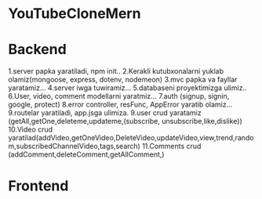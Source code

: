 # YouTubeCloneMern
# Backend
1.server papka yaratiladi, npm init..
2.Kerakli kutubxonalarni yuklab olamiz(mongoose, express, dotenv, nodemeon)
3.mvc papka va fayllar yaratamiz...
4.server iwga tuwiramiz...
5.databaseni proyektimizga ulimiz..
6.User, video, comment modellarni yaratmiz... 
7.auth (signup, signin, google, protect)
8.error controller, resFunc, AppError yaratib olamiz...
9.routelar yaratiladi, app.jsga ulimiza.
9.user crud yaratamiz (getAll,getOne,deleteme,updateme,(subscribe, unsubscribe,like,dislike))
10.Video crud yaratilad(addVideo,getOneVideo,DeleteVideo,updateVideo,view,trend,random,subscribedChannelVideo,tags,search)
11.Comments crud (addComment,deleteComment,getAllComment,)

# Frontend 